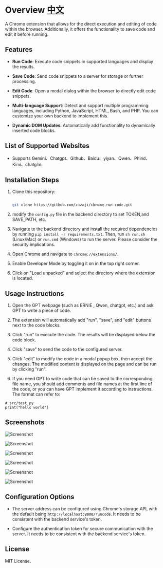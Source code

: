 # Overview [中文](readme_CN.md)

A Chrome extension that allows for the direct execution and editing of code within the browser. Additionally, it offers the functionality to save code and edit it before running.

## Features

- **Run Code**: Execute code snippets in supported languages and display the results.

- **Save Code**: Send code snippets to a server for storage or further processing.

- **Edit Code**: Open a modal dialog within the browser to directly edit code snippets.

- **Multi-language Support**: Detect and support multiple programming languages, including Python, JavaScript, HTML, Bash, and PHP. You can customize your own backend to implement this.

- **Dynamic DOM Updates**: Automatically add functionality to dynamically inserted code blocks.

## List of Supported Websites

- Supports Gemini、Chatgpt、Github、Baidu、yiyan、Qwen、Phind、Kimi、chatglm.

## Installation Steps

1. Clone this repository:

   ```bash

   git clone https://github.com/zazaji/chrome-run-code.git

   ```

2. modify the `config.py` file in the backend directory to set TOKEN,and SAVE_PATH, etc.

3. Navigate to the backend directory and install the required dependencies by running `pip install -r requirements.txt`. Then, run `sh run.sh` (Linux/Mac) or `run.cmd` (Windows) to run the server. Please consider the security implications.

4. Open Chrome and navigate to `chrome://extensions/`.

5. Enable Developer Mode by toggling it on in the top right corner.

6. Click on "Load unpacked" and select the directory where the extension is located.

## Usage Instructions

1. Open the GPT webpage (such as ERNIE , Qwen, chatgpt, etc.) and ask GPT to write a piece of code.

2. The extension will automatically add "run", "save", and "edit" buttons next to the code blocks.

3. Click "run" to execute the code. The results will be displayed below the code block.

4. Click "save" to send the code to the configured server.

5. Click "edit" to modify the code in a modal popup box, then accept the changes. The modified content is displayed on the page and can be run by clicking "run".

6. If you need GPT to write code that can be saved to the corresponding file name, you should add comments and file names at the first line of the code, or you can have GPT implement it according to instructions. The format can refer to:

```
# src/test.py
print("hello world")
```

## Screenshots

![Screenshot](images/github.png)

![Screenshot](images/yiyan.jpg)

![Screenshot](images/qwen.jpg)

![Screenshot](images/kimi.png)

![Screenshot](images/graph.jpg)

![Screenshot](images/edit.jpg)

## Configuration Options

- The server address can be configured using Chrome's storage API, with the default being `http://localhost:8000/runcode`. It needs to be consistent with the backend service's token.

- Configure the authentication token for secure communication with the server. It needs to be consistent with the backend service's token.

## License

MIT License.
